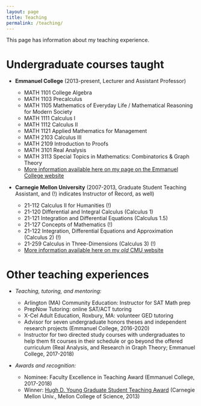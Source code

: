 ```yaml
---
layout: page
title: Teaching
permalink: /teaching/
---
```


This page has information about my teaching experience. 

# Undergraduate courses taught

* **Emmanuel College** (2013-present, Lecturer and Assistant Professor)
	* MATH 1101 College Algebra
	* MATH 1103 Precalculus
	* MATH 1105 Mathematics of Everyday Life / Mathematical Reasoning for Modern Society
	* MATH 1111 Calculus I
	* MATH 1112 Calculus II
	* MATH 1121 Applied Mathematics for Management
	* MATH 2103 Calculus III
	* MATH 2109 Introduction to Proofs
	* MATH 3101 Real Analysis
	* MATH 3113 Special Topics in Mathematics: Combinatorics & Graph Theory
	* [More information available here on my page on the Emmanuel College website](https://www.emmanuel.edu/academics/our-faculty/brendan-sullivan.html)

* **Carnegie Mellon University** (2007-2013, Graduate Student Teaching Assistant, and (!) indicates Instructor of Record, as well)
	* 21-112 Calculus II for Humanities (!)
	* 21-120 Differential and Integral Calculus (Calculus 1)
	* 21-121 Integration and Differential Equations (Calculus 1.5)
	* 21-127 Concepts of Mathematics (!)
	* 21-122 Integration, Differential Equations and Approximation (Calculus 2) (!)
	* 21-259 Calculus in Three-Dimensions (Calculus 3) (!)
	* [More information available here on my *old* CMU website](https://www.math.cmu.edu/~bwsulliv/teaching.html)

# Other teaching experiences 

* *Teaching, tutoring, and mentoring:*
	* Arlington (MA) Community Education: Instructor for SAT Math prep
	* PrepNow Tutoring: online SAT/ACT tutoring
	* X-Cel Adult Education, Roxbury, MA: volunteer GED tutoring
	* Advisor for seven undergraduate honors theses and independent research projects (Emmanuel College, 2016-2020)
	* Instructor for two directed study courses with undergraduates to help them fit courses in their schedule or go beyond the offered curriculum (Real Analysis, and Research in Graph Theory; Emmanuel College, 2017-2018) 

* *Awards and recognition:*
	* Nominee: Faculty Excellence in Teaching Award (Emmanuel College, 2017-2018)
	* Winner: [Hugh D. Young Graduate Student Teaching Award](https://www.cmu.edu/mcs/discover/awards/mcs/young.html) (Carnegie Mellon Univ., Mellon College of Science, 2013)